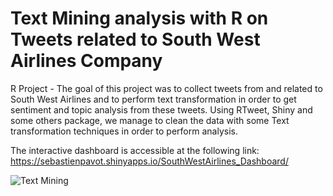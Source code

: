 # Text Mining analysis with R on Tweets related to South West Airlines Company
R Project - The goal of this project was to collect tweets from and related to South West Airlines and to perform text transformation in order to get sentiment and topic analysis from these tweets. Using RTweet, Shiny and some others package, we manage to clean the data with some Text transformation techniques in order to perform analysis. 

The interactive dashboard is accessible at the following link: https://sebastienpavot.shinyapps.io/SouthWestAirlines_Dashboard/

![Text Mining](https://user-images.githubusercontent.com/55701302/86530740-a2571800-bebb-11ea-86a4-e198e5eb87d6.png)

